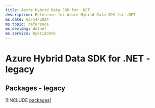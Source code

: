 ```yaml
---
title: Azure Hybrid Data SDK for .NET
description: Reference for Azure Hybrid Data SDK for .NET
ms.date: 03/14/2024
ms.topic: reference
ms.devlang: dotnet
ms.service: hybriddata
---
```

# Azure Hybrid Data SDK for .NET - legacy
## Packages - legacy
[!INCLUDE [packages](hybrid-data-index.md)]